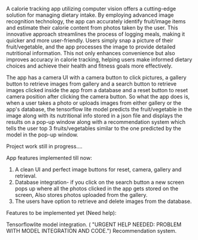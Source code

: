 A calorie tracking app utilizing computer vision offers a cutting-edge solution for managing dietary intake. By employing advanced image recognition technology, the app can accurately identify fruit/image items and estimate their calorie content from photos taken by the user. This innovative approach streamlines the process of logging meals, making it quicker and more user-friendly. Users simply snap a picture of their fruit/vegetable, and the app processes the image to provide detailed nutritional information. This not only enhances convenience but also improves accuracy in calorie tracking, helping users make informed dietary choices and achieve their health and fitness goals more effectively.

The app has a camera UI with a camera button to click pictures, a gallery button to retrieve images from gallery and a search button to retrieve images clicked inside the app from a database and a reset button to reset camera position after clicking the camera button. So what the app does is, when a user takes a photo or uploads images from either gallery or the app's database, the tensorflow lite model predicts the fruit/vegetable in the image along with its nutritional info stored in a json file and displays the results on a pop-up window along with a recommendation system which tells the user top 3 fruits/vegetables similar to the one predicted by the model in the pop-up window.

Project work still in progress.... 

App features implemented till now:

1) A clean UI and perfect image buttons for reset, camera, gallery and retrieval.
2) Database integration- if you click on the search button a new screen pops up where all the photos clicked in the app gets stored on the screen, Also stores photos
   uploaded from the gallery.
3) The users have option to retrieve and delete images from the database.
   
Features to be implemented yet (Need help):

Tensorflowlite model integration. ( "URGENT HELP NEEDED: PROBLEM WITH MODEL INTEGRATION AND CODE.")
Recommendation system.
